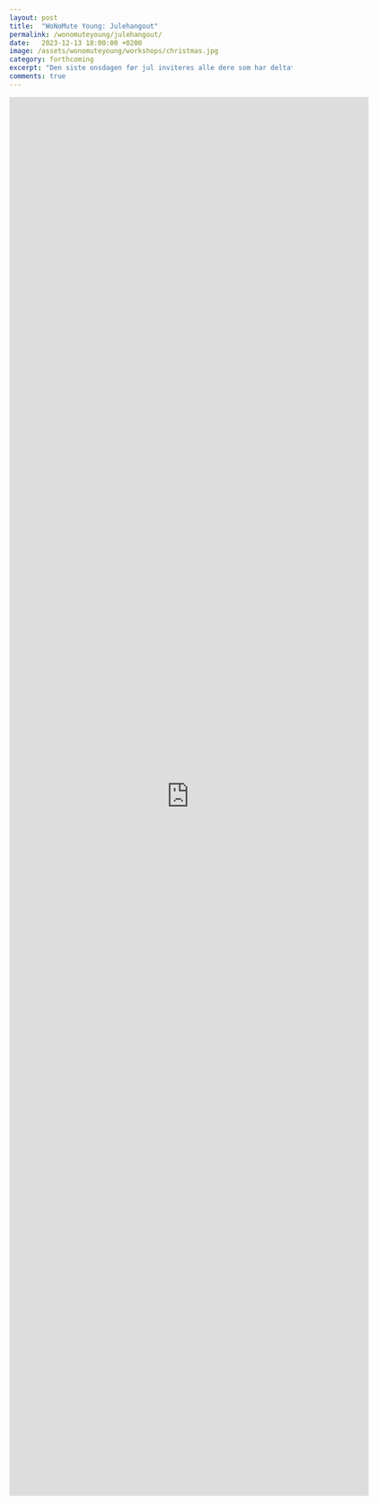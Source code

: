 ```yaml
---
layout: post
title:  "WoNoMute Young: Julehangout"
permalink: /wonomuteyoung/julehangout/
date:   2023-12-13 18:00:00 +0200
image: /assets/wonomuteyoung/workshops/christmas.jpg
category: forthcoming
excerpt: "Den siste onsdagen før jul inviteres alle dere som har deltatt på høstens workshops til en førjulshangout på Startblokka. Velkommen!"
comments: true
---
```


<iframe src="https://docs.google.com/forms/d/e/1FAIpQLSeMH9V31YJBS-1-NTyxJolfOiC7y2CcpvBt-V68vO52Wym5ag/viewform?embedded=true" width="640" height="2488" frameborder="0" marginheight="0" marginwidth="0">Laster inn …</iframe>
